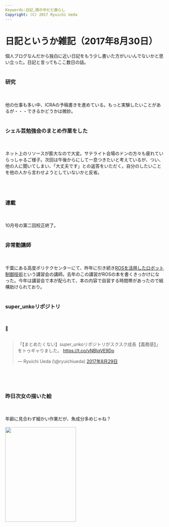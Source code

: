 ```yaml
---
Keywords:日記,頭の中だだ漏らし
Copyright: (C) 2017 Ryuichi Ueda
---
```


# 日記というか雑記（2017年8月30日）
個人ブログなんだから独白に近い日記をもう少し書いた方がいいんでないかと思い立った。日記と言ってもここ数日の話。<br />
<br />
<h3>研究</h3><br />
<br />
他の仕事も多い中、ICRAの予稿書きを進めている。もっと実験したいことがあるが・・・できるかどうかは微妙。<br />
<br />
<h3>シェル芸勉強会のまとめ作業をした</h3><br />
<br />
ネット上のリソースが膨大なので大変。サテライト会場のドンの方々も疲れていらっしゃるご様子。次回は午後からにして一息つきたいと考えているが、つい、他の人に聞いてしまい、「大丈夫です」との返答をいただく。自分のしたいことを他の人から言わせようとしていないかと反省。<br />
<br />
<br />
<br />
<h3>連載</h3><br />
<br />
10月号の第二回校正終了。<br />
<br />
<h3>非常勤講師</h3> <br />
<br />
千葉にある高度ポリテクセンターにて、昨年に引き続き<a href="http://www.apc.jeed.or.jp/seminar/course/16semiE070.html">ROSを活用したロボット制御技術</a>という講習会の講師。去年のこの講習がROSの本を書くきっかけになった。今年は講習会で本が配られて、本の内容で自習する時間帯があったので結構助けられており。<br />
<br />
<h3>super_unkoリポジトリ</h3><br />
<br />
💩<br />
<br />
<blockquote class="twitter-tweet" data-lang="ja"><p lang="ja" dir="ltr">「【まとめたくない】super_unkoリポジトリがスクスク成長【義務感】」をトゥギャりました。 <a href="https://t.co/vNBIqVE9Do">https://t.co/vNBIqVE9Do</a></p>&mdash; Ryuichi Ueda (\@ryuichiueda) <a href="https://twitter.com/ryuichiueda/status/902511534751879169">2017年8月29日</a></blockquote><br />
<script async src="//platform.twitter.com/widgets.js" charset="utf-8"></script><br />
<br />
<h3>昨日次女の描いた絵</h3><br />
<br />
年齢に見合わず細かい作業だが、魚成分多めじゃね？<br />
<br />
<a href="34006e3f719caab8f4c10187f994a8ee-e1504064397683.jpeg"><img src="34006e3f719caab8f4c10187f994a8ee-e1504064397683-225x300.jpeg" alt="" width="225" height="300" class="aligncenter size-medium wp-image-10234" /></a><br />

